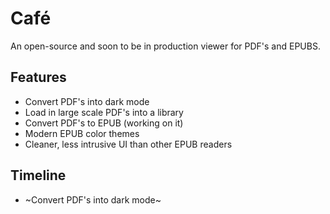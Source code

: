 # Café

An open-source and soon to be in production viewer for PDF's and EPUBS. 

## Features
* Convert PDF's into dark mode
* Load in large scale PDF's into a library
* Convert PDF's to EPUB (working on it)
* Modern EPUB color themes
* Cleaner, less intrusive UI than other EPUB readers

## Timeline
* ~Convert PDF's into dark mode~
